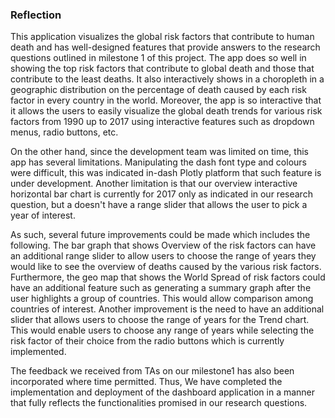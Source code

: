 ### Reflection

This application visualizes the global risk factors that contribute to human death and has well-designed features that provide answers to the research questions outlined in milestone 1 of this project. The app does so well in showing the top risk factors that contribute to global death and those that contribute to the least deaths. It also interactively shows in a choropleth in a geographic distribution on the percentage of death caused by each risk factor in every country in the world. Moreover, the app is so interactive that it allows the users to easily visualize the global death trends for various risk factors from 1990 up to 2017 using interactive features such as dropdown menus, radio buttons, etc.

On the other hand, since the development team was limited on time, this app has several limitations. Manipulating the dash font type and colours were difficult, this was indicated in-dash Plotly platform that such feature is under development. Another limitation is that our overview interactive horizontal bar chart is currently for 2017 only as indicated in our research question, but a doesn't have a range slider that allows the user to pick a year of interest.

As such, several future improvements could be made which includes the following. The bar graph that shows Overview of the risk factors can have an additional range slider to allow users to choose the range of years they would like to see the overview of deaths caused by the various risk factors. Furthermore, the geo map that shows the World Spread of risk factors could have an additional feature such as generating a summary graph after the user highlights a group of countries. This would allow comparison among countries of interest.
Another improvement is the need to have an additional slider that allows users to choose the range of years for the Trend chart. This would enable users to choose any range of years while selecting the risk factor of their choice from the radio buttons which is currently implemented.

The feedback we received from TAs on our milestone1 has also been incorporated where time permitted. Thus, We have completed the implementation and deployment of the dashboard application in a manner that fully reflects the functionalities promised in our research questions.
